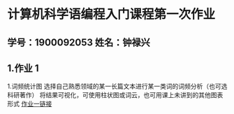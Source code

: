 # 计算机科学语编程入门课程第一次作业
## 学号：1900092053 姓名：钟禄兴
## 1.作业 1
1.词频统计图  选择自己熟悉领域的某一长篇文本进行某一类词的词频分析（也可选科研著作）  将结果可视化，可使用柱状图或词云，也可用课上未讲到的其他图表形式
    [作业一链接](https://vasuphon.github.io/vasuphon/Walden_WordCloud.html)
